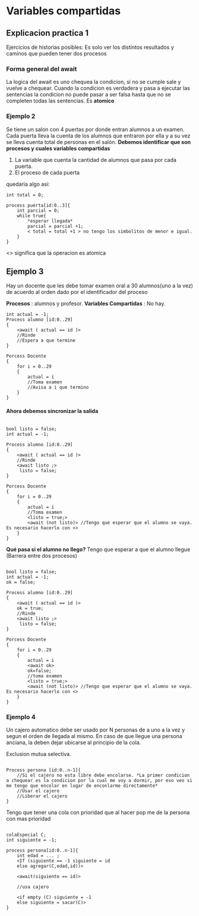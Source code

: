 # Variables compartidas

## Explicacion practica 1

Ejercicios de historias posibles: Es solo ver los distintos resultados y caminos que pueden tener dos procesos

### Forma general del await
La logica del await es uno chequea la condicion, si no se cumple sale y vuelve a chequear. Cuando la condicion es verdadera y pasa a ejecutar las sentencias la condicion no puede pasar a ser falsa hasta que no se completen todas las sentencias. Es **atomico**

### Ejemplo 2
Se tiene un salon con 4 puertas por donde entran alumnos a un examen. Cada puerta lleva la cuenta de los alumnos que entraron por ella y a su vez se lleva cuenta total de personas en el salón. 
**Debemos identificar que son procesos y cuales variables compartidas**
1. La variable que cuenta la cantidad de alumnos que pasa por cada puerta.
2. El proceso de cada puerta

quedaria algo así:
```
int total = 0;

process puerta[id:0..3]{
    int parcial = 0;
    while true{
        *esperar llegada*
        parcial = parcial +1;
        < total = total +1 > no tengo los simbolitos de menor e igual.
    }
}
```

<> significa que la operacion es atomica


## Ejemplo 3
Hay un docente que les debe tomar examen oral a 30 alumnos(uno a la vez) de acuerdo al orden dado por el identificador del proceso

**Procesos** : alumnos y profesor. 
**Variables Compartidas** : No hay.

```
int actual = -1;
Process alumno [id:0..29]
{
    <await ( actual == id )>
    //Rinde
    //Espera a que termine
}

Porcess Docente
{
    for i = 0..29
    {
        actual = i
        //Toma examen
        //Avisa a i que termino
    }
}

```

#### Ahora debemos sincronizar la salida

```

bool listo = false;
int actual = -1;

Process alumno [id:0..29]
{
    <await ( actual == id )>
    //Rinde
    <await listo ;>
     listo = false; 
}

Porcess Docente
{
    for i = 0..29
    {
        actual = i
        //Toma examen
        <listo = true;>
        <await (not listo)> //Tengo que esperar que el alumno se vaya. Es necesario hacerlo con <>
    }
}

```

**Qué pasa si el alumno no llego?**
Tengo que esperar a que el alumno llegue (Barrera entre dos procesos)

```

bool listo = false;
int actual = -1;
ok = false;

Process alumno [id:0..29]
{
    <await ( actual == id )>
    ok = true;
    //Rinde
    <await listo ;>
     listo = false; 
}

Porcess Docente
{
    for i = 0..29
    {
        actual = i
        <await ok>
        ok=false;
        //toma examen
        <listo = true;>
        <await (not listo)> //Tengo que esperar que el alumno se vaya. Es necesario hacerlo con <>
    }
}

```


### Ejemplo 4
Un cajero automatico debe ser usado por N personas de a uno a la vez y segun el orden de llegada al mismo. En caso de que llegue una persona anciana, la deben dejar ubicarse al principio de la cola.

Exclusion mutua selectiva.

```

Process persona [id:0..n-1]{
    //Si el cajero no esta libre debe encolarse. *La primer condicion a chequear es la condicion por la cual me voy a dormir, por eso veo si me tengo que encolar en lugar de enconlarme directamente* 
    //Usar el cajero
    //Liberar el cajero
}

```

Tengo que tener una cola con prioridad que al hacer pop me de la persona con mas prioridad

```

colaEspecial C;
int siguiente = -1;

process persona[id:0..n-1]{
    int edad = ... ;
    <If (siguiente == -1 siguiente = id
    else agregar(C,edad,id))>

    <await(siguiente == id)>
    
    //usa cajero
    
    <if empty (C) siguiente = -1
    else siguiente = sacar(C)>
}

```